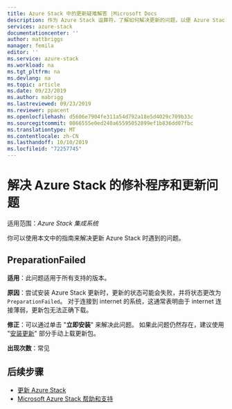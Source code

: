 ```yaml
---
title: Azure Stack 中的更新疑难解答 |Microsoft Docs
description: 作为 Azure Stack 运算符，了解如何解决更新的问题，以便 Azure Stack 可以尽快返回到生产环境。
services: azure-stack
documentationcenter: ''
author: mattbriggs
manager: femila
editor: ''
ms.service: azure-stack
ms.workload: na
ms.tgt_pltfrm: na
ms.devlang: na
ms.topic: article
ms.date: 09/23/2019
ms.author: mabrigg
ms.lastreviewed: 09/23/2019
ms.reviewer: ppacent
ms.openlocfilehash: d5606e7904fe311a54d792a18e5d4029c709b33c
ms.sourcegitcommit: 0866555e0ed240a65595052899ef1b836dd07fbc
ms.translationtype: MT
ms.contentlocale: zh-CN
ms.lasthandoff: 10/10/2019
ms.locfileid: "72257745"
---
```

# <a name="troubleshooting-patch-and-update-issues-for-azure-stack"></a>解决 Azure Stack 的修补程序和更新问题

适用范围：*Azure Stack 集成系统*

你可以使用本文中的指南来解决更新 Azure Stack 时遇到的问题。

## <a name="preparationfailed"></a>PreparationFailed

**适用**：此问题适用于所有支持的版本。

**原因**：尝试安装 Azure Stack 更新时，更新的状态可能会失败，并将状态更改为 `PreparationFailed`。 对于连接到 internet 的系统，这通常表明由于 internet 连接薄弱，更新包无法正确下载。 

**修正**：可以通过单击 "**立即安装**" 来解决此问题。 如果此问题仍然存在，建议使用 "[安装更新](azure-stack-apply-updates.md?#install-updates-and-monitor-progress)" 部分手动上载更新包。

**出现次数**：常见

## <a name="next-steps"></a>后续步骤

- [更新 Azure Stack](azure-stack-updates.md)  
- [Microsoft Azure Stack 帮助和支持](azure-stack-help-and-support-overview.md)
